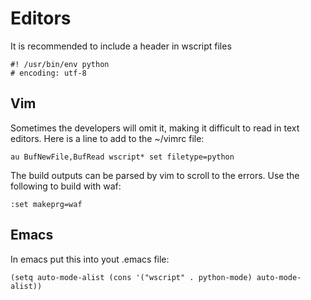 # Editors #

It is recommended to include a header in wscript files
```
#! /usr/bin/env python
# encoding: utf-8
```

## Vim ##

Sometimes the developers will omit it, making it difficult to read in text editors. Here is a line to add to the ~/vimrc file:
```
au BufNewFile,BufRead wscript* set filetype=python
```

The build outputs can be parsed by vim to scroll to the errors. Use the following to build with waf:
```
:set makeprg=waf
```

## Emacs ##

In emacs put this into yout .emacs file:
```
(setq auto-mode-alist (cons '("wscript" . python-mode) auto-mode-alist))
```